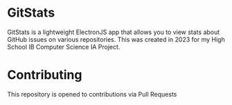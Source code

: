 # GitStats
GitStats is a lightweight ElectronJS app that allows you to view stats about GitHub issues on various repositories. This was created in 2023 for my High School IB Computer Science IA Project.

# Contributing
This repository is opened to contributions via Pull Requests
